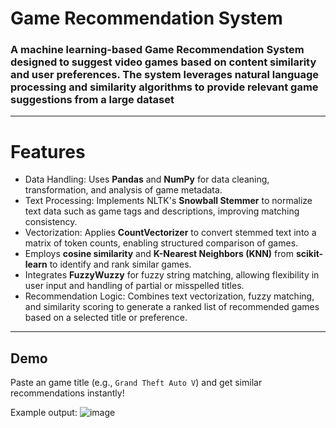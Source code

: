 # Game Recommendation System

### A machine learning-based Game Recommendation System designed to suggest video games based on content similarity and user preferences. The system leverages natural language processing and similarity algorithms to provide relevant game suggestions from a large dataset
---

# Features

- Data Handling: Uses **Pandas** and **NumPy** for data cleaning, transformation, and analysis of game metadata.
- Text Processing: Implements NLTK's **Snowball Stemmer** to normalize text data such as game tags and descriptions, improving matching consistency.
- Vectorization: Applies **CountVectorizer** to convert stemmed text into a matrix of token counts, enabling structured comparison of games.
- Employs **cosine similarity** and **K-Nearest Neighbors (KNN)** from **scikit-learn** to identify and rank similar games.
- Integrates **FuzzyWuzzy** for fuzzy string matching, allowing flexibility in user input and handling of partial or misspelled titles.
- Recommendation Logic: Combines text vectorization, fuzzy matching, and similarity scoring to generate a ranked list of recommended games based on a selected title or preference.
---
## Demo

Paste an game title (e.g., `Grand Theft Auto V`) and get similar recommendations instantly!

Example output:
![image]()
